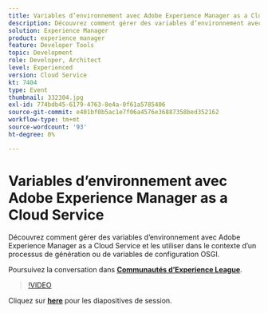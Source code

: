 ```yaml
---
title: Variables d’environnement avec Adobe Experience Manager as a Cloud Service
description: Découvrez comment gérer des variables d’environnement avec Adobe Experience Manager as a Cloud Service et les utiliser dans le contexte d’un processus de génération ou de variables de configuration OSGI.
solution: Experience Manager
product: experience manager
feature: Developer Tools
topic: Development
role: Developer, Architect
level: Experienced
version: Cloud Service
kt: 7404
type: Event
thumbnail: 332304.jpg
exl-id: 774bdb45-6179-4763-8e4a-0f61a5785406
source-git-commit: e401bf0b5ac1e7f06a4576e36887358bed352162
workflow-type: tm+mt
source-wordcount: '93'
ht-degree: 0%

---
```


# Variables d’environnement avec Adobe Experience Manager as a Cloud Service

Découvrez comment gérer des variables d’environnement avec Adobe Experience Manager as a Cloud Service et les utiliser dans le contexte d’un processus de génération ou de variables de configuration OSGI.

Poursuivez la conversation dans **[Communautés d’Experience League](https://adobe.ly/36Yd3v6)**.

>[!VIDEO](https://video.tv.adobe.com/v/332304/?quality=12&learn=on&hidetitle=true)

Cliquez sur **[here](/help/adobe-developers-live/assets/environment-variables-aemcs.pdf)** pour les diapositives de session.
